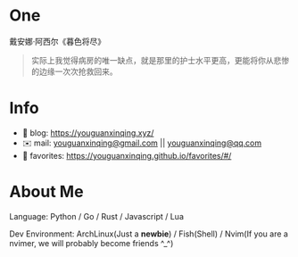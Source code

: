 
# One 
 
  
戴安娜·阿西尔《暮色将尽》 
 
>实际上我觉得病房的唯一缺点，就是那里的护士水平更高，更能将你从悲惨的边缘一次次抢救回来。        
 

# Info

- 📝 blog: https://youguanxinqing.xyz/
- ✉️  mail: youguanxinqing@gmail.com || youguanxinqing@qq.com
- 📙 favorites: https://youguanxinqing.github.io/favorites/#/

# About Me

Language: Python / Go / Rust / Javascript / Lua

Dev Environment: ArchLinux(Just a **newbie**) / Fish(Shell) / Nvim(If you are a nvimer, we will probably become friends ^_^)
